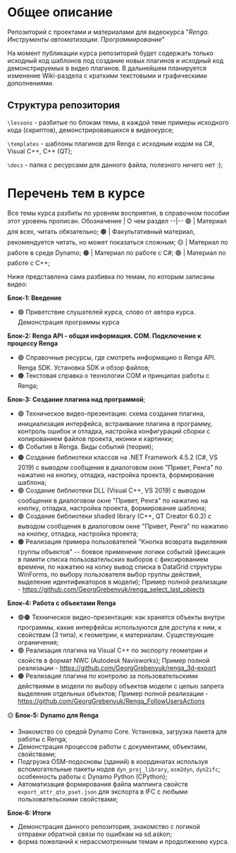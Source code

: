 # Общее описание
Репозиторий с проектами и материалами для видеокурса "*Renga. Инструменты автоматизации. Программирование*"

На момент публикации курса репозиторий будет содержать только исходный код шаблонов под создание новых плагинов и исходный код демонстрируемых в видео плагинов. 
В дальнейшем планируется изменение Wiki-раздела с краткими текстовыми и графическими дополнениями.

## Структура репозитория
```\lessons``` - разбитые по блокам темы, в каждой теме примеры исходного кода (скриптов), демонстрировавшихся в видеокурсе;

```\templates``` - шаблоны плагинов для Renga с исходным кодом на C#, Visual C++, C++ (QT);

```\docs``` - папка с ресурсами для данного файла, полезного ничего нет :);

# Перечень тем в курсе

Все темы курса разбиты по уровням восприятия, в справочном пособии этот уровень прописан. 
Обозначение | О чем раздел
--|--
🟢 | Материал для всех, читать обязательно;
🟤 | Факультативный материал, рекомендуется читать, но может показаться сложным;
🟡 | Материал по работе в среде Dynamo;
🟠 | Материал по работе с C#;
🟣 | Материал по работе с C++;

Ниже представлена сама разбивка по темам, по которым записаны видео:

**Блок-1: Введение**
- 🟢 Приветствие слушателей курса, слово от автора курса. Демонстрация программы курса

**Блок-2: Renga API - общая информация. COM. Подключение к процессу Renga**
- 🟢 Справочные ресурсы, где смотреть информацию о Renga API. Renga SDK. Установка SDK и обзор файлов;
- 🟤 Текстовая справка о технологии COM и принципах работы с Renga;

**Блок-3: Создание плагина над программой**;
- 🟢 Техническое видео-презентация: схема создания плагина, инициализация интерфейса, встраивание плагина в программу, контроль ошибок и отладка, настройка конфигураций сборки с копированием файлов проекта, иконки и картинки;
- 🟢 События в Renga. Виды событий (теория);
- 🟠 Создание библиотеки классов на .NET Framework 4.5.2 (C#, VS 2019) с выводом сообщения в диалоговом окне "Привет, Ренга" по нажатию на кнопку, отладка, настройка проекта, формирование шаблона;
- 🟣 Создание библиотеки DLL (Visual C++, VS 2019) с выводом сообщения в диалоговом окне "Привет, Ренга" по нажатию на кнопку, отладка, настройка проекта, формирование шаблона;
- 🟣 Создание библиотеки shaded library (C++, QT Creator 6.0.2) с выводом сообщения в диалоговом окне "Привет, Ренга" по нажатию на кнопку, отладка, настройка проекта;
- 🟠 Реализация примера пользователей "Кнопка возврата выделения группы объектов" -- боевое применение логики событий (фиксация в памяти списка пользовательских выборов с фиксированием времени, по нажатию на копку вывод списка в DataGrid структуры WinForms, по выбору пользователя выбор группы действий, выделение идентификаторов в модели); Пример полной реализации -  https://github.com/GeorgGrebenyuk/renga_select_last_objects

**Блок-4: Работа с объектами Renga**
- 🟢🟤 Техническое видео-презентация: как хранятся объекты внутри программы, какие интерфейсы используются для доступа к ним, к свойствам (3 типа), к геометрии, к материалам. Существующие ограничения;
- 🟣 Реализация плагина на Visual C++ по экспорту геометрии и свойств в формат NWC (Autodesk Navisworks); Пример полной реализации -   https://github.com/GeorgGrebenyuk/renga_3d-export
- 🟠 Реализация плагина по контролю за пользовательскими действиями в модели по выбору объектов модели с целью запрета выделения отдельных объектов; Пример полной реализации -   https://github.com/GeorgGrebenyuk/Renga_FollowUsersActions

🟡 **Блок-5: Dynamo для Renga**
- Знакомство со средой Dynamo Core. Установка, загрузка пакета для работы с Renga;
- Демонстрация процессов работы с документами, объектами, свойствами;
- Подгрузка OSM-подосновы (зданий) в координатах используя вспомогательные пакеты нодов ```dyn_proj_library```, ```osm2dyn```, ```dyn2ifc```;  особенность работы с Dynamo Python (CPython);
- Автоматизация формирования файла маппинга свойств ```export_attr_qto_pset.json``` для экспорта в IFC с любыми пользовательскими свойствами;

**Блок-6: Итоги**
- Демонстрация данного репозитория, знакомство с логикой отправки обратной связи по ошибкам на sd.askon;
- форма пожеланий к нерассмотренным темам и продолжению курса.
